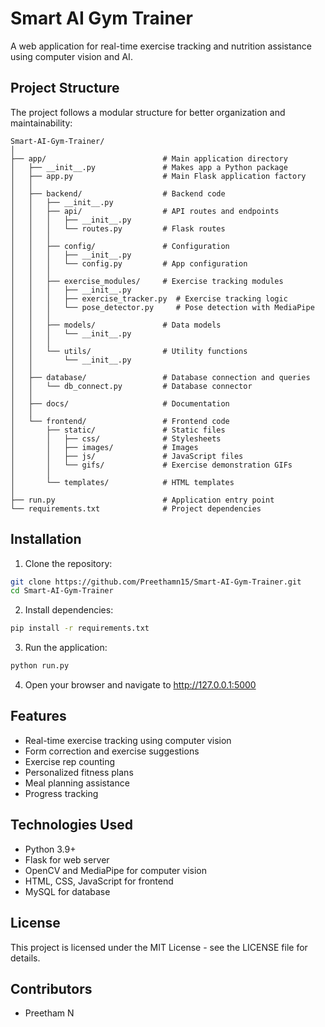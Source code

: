 # Smart AI Gym Trainer

A web application for real-time exercise tracking and nutrition assistance using computer vision and AI.

## Project Structure

The project follows a modular structure for better organization and maintainability:

```
Smart-AI-Gym-Trainer/
│
├── app/                          # Main application directory
│   ├── __init__.py               # Makes app a Python package
│   ├── app.py                    # Main Flask application factory
│   │
│   ├── backend/                  # Backend code
│   │   ├── __init__.py
│   │   ├── api/                  # API routes and endpoints
│   │   │   ├── __init__.py
│   │   │   └── routes.py         # Flask routes
│   │   │
│   │   ├── config/               # Configuration
│   │   │   ├── __init__.py
│   │   │   └── config.py         # App configuration
│   │   │
│   │   ├── exercise_modules/     # Exercise tracking modules
│   │   │   ├── __init__.py
│   │   │   ├── exercise_tracker.py  # Exercise tracking logic
│   │   │   └── pose_detector.py     # Pose detection with MediaPipe
│   │   │
│   │   ├── models/               # Data models
│   │   │   └── __init__.py
│   │   │
│   │   └── utils/                # Utility functions
│   │       └── __init__.py
│   │
│   ├── database/                 # Database connection and queries
│   │   └── db_connect.py         # Database connector
│   │
│   ├── docs/                     # Documentation
│   │
│   └── frontend/                 # Frontend code
│       ├── static/               # Static files
│       │   ├── css/              # Stylesheets
│       │   ├── images/           # Images
│       │   ├── js/               # JavaScript files
│       │   └── gifs/             # Exercise demonstration GIFs
│       │
│       └── templates/            # HTML templates
│
├── run.py                        # Application entry point
└── requirements.txt              # Project dependencies
```

## Installation

1. Clone the repository:

```bash
git clone https://github.com/Preethamn15/Smart-AI-Gym-Trainer.git
cd Smart-AI-Gym-Trainer
```

2. Install dependencies:

```bash
pip install -r requirements.txt
```

3. Run the application:

```bash
python run.py
```

4. Open your browser and navigate to http://127.0.0.1:5000

## Features

- Real-time exercise tracking using computer vision
- Form correction and exercise suggestions
- Exercise rep counting
- Personalized fitness plans
- Meal planning assistance
- Progress tracking

## Technologies Used

- Python 3.9+
- Flask for web server
- OpenCV and MediaPipe for computer vision
- HTML, CSS, JavaScript for frontend
- MySQL for database

## License

This project is licensed under the MIT License - see the LICENSE file for details.

## Contributors

- Preetham N